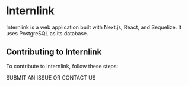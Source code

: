 # Internlink

Internlink is a web application built with Next.js, React, and Sequelize. It uses PostgreSQL as its database.

## Contributing to Internlink

To contribute to Internlink, follow these steps:

SUBMIT AN ISSUE OR CONTACT US
